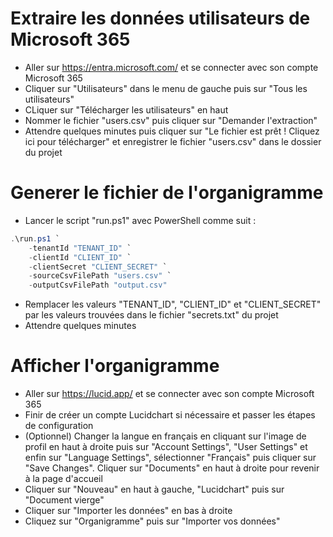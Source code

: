 # Extraire les données utilisateurs de Microsoft 365

- Aller sur https://entra.microsoft.com/ et se connecter avec son compte Microsoft 365
- Cliquer sur "Utilisateurs" dans le menu de gauche puis sur "Tous les utilisateurs"
- CLiquer sur "Télécharger les utilisateurs" en haut
- Nommer le fichier "users.csv" puis cliquer sur "Demander l'extraction"
- Attendre quelques minutes puis cliquer sur "Le fichier est prêt ! Cliquez ici pour télécharger" et enregistrer le fichier "users.csv" dans le dossier du projet

# Generer le fichier de l'organigramme

- Lancer le script "run.ps1" avec PowerShell comme suit :

```powershell
.\run.ps1 `
    -tenantId "TENANT_ID" `
    -clientId "CLIENT_ID" `
    -clientSecret "CLIENT_SECRET" `
    -sourceCsvFilePath "users.csv" `
    -outputCsvFilePath "output.csv"
```

- Remplacer les valeurs "TENANT_ID", "CLIENT_ID" et "CLIENT_SECRET" par les valeurs trouvées dans le fichier "secrets.txt" du projet
- Attendre quelques minutes

# Afficher l'organigramme

- Aller sur https://lucid.app/ et se connecter avec son compte Microsoft 365
- Finir de créer un compte Lucidchart si nécessaire et passer les étapes de configuration
- (Optionnel) Changer la langue en français en cliquant sur l'image de profil en haut à droite puis sur "Account Settings", "User Settings" et enfin sur "Language Settings", sélectionner "Français" puis cliquer sur "Save Changes". Cliquer sur "Documents" en haut à droite pour revenir à la page d'accueil
- Cliquer sur "Nouveau" en haut à gauche, "Lucidchart" puis sur "Document vierge"
- Cliquer sur "Importer les données" en bas à droite
- Cliquez sur "Organigramme" puis sur "Importer vos données"